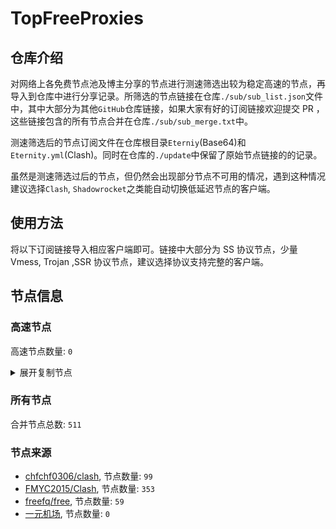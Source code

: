 # TopFreeProxies

## 仓库介绍
对网络上各免费节点池及博主分享的节点进行测速筛选出较为稳定高速的节点，再导入到仓库中进行分享记录。所筛选的节点链接在仓库`./sub/sub_list.json`文件中，其中大部分为其他`GitHub`仓库链接，如果大家有好的订阅链接欢迎提交 PR ，这些链接包含的所有节点合并在仓库`./sub/sub_merge.txt`中。

测速筛选后的节点订阅文件在仓库根目录`Eterniy`(Base64)和`Eternity.yml`(Clash)。同时在仓库的`./update`中保留了原始节点链接的的记录。

虽然是测速筛选过后的节点，但仍然会出现部分节点不可用的情况，遇到这种情况建议选择`Clash`, `Shadowrocket`之类能自动切换低延迟节点的客户端。

## 使用方法
将以下订阅链接导入相应客户端即可。链接中大部分为 SS 协议节点，少量 Vmess, Trojan ,SSR 协议节点，建议选择协议支持完整的客户端。

## 节点信息
### 高速节点
高速节点数量: `0`
<details>
  <summary>展开复制节点</summary>

    ssr://aWVwbHN6aGstc3oucXFnZy53b3JrOjUyMzA2OmF1dGhfYWVzMTI4X21kNTphZXMtMjU2LWNmYjp0bHMxLjJfdGlja2V0X2F1dGg6YUVkclVUWTVNVFYwUkEvP3JlbWFya3M9YVcxTVlXMHVZMjl0OEotSHFQQ2ZoN1B3bjRlNDhKLUhyT2FXc09XS29PV2RvVjg0TVNCOE1UWXVNelZOWWcmcHJvdG9wYXJhbT1NemN6T0RBNmF6UldTamxUZVVGMU13Jm9iZnNwYXJhbT1ZV3BoZUM1dGFXTnliM052Wm5RdVkyOXQ

</details>

### 所有节点
合并节点总数: `511`

### 节点来源
- [chfchf0306/clash](https://github.com/chfchf0306/clash), 节点数量: `99`
- [FMYC2015/Clash](https://github.com/FMYC2015/Clash), 节点数量: `353`
- [freefq/free](https://github.com/freefq/free/), 节点数量: `59`
- [一元机场](https://xn--4gq62f52gdss.com/), 节点数量: `0`


